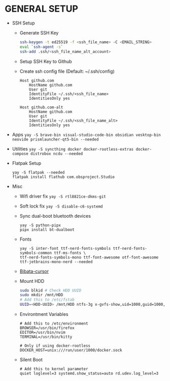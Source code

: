 # GENERAL SETUP

- SSH Setup

  - Generate SSH Key
    ```sh
    ssh-keygen -t ed25519 -f <ssh_file_name> -C <EMAIL_STRING>
    eval `ssh-agent -s`
    ssh-add .ssh/<ssh_file_name_alt_account>
    ```
  - Setup SSH Key to Github
  - Create ssh config file (Default: ~/.ssh/config)

    ```
    Host github.com
        HostName github.com
        User git
        IdentityFile ~/.ssh/<ssh_file_name>
        IdentitiesOnly yes

    Host github.com-alt
        HostName github.com
        User git
        IdentityFile ~/.ssh/<ssh_file_name_alt>
        IdentitiesOnly yes
    ```

- Apps
  `yay -S brave-bin visual-studio-code-bin obsidian vesktop-bin neovide prismlauncher-qt5-bin --needed`

- Utilities
  `yay -S syncthing docker docker-rootless-extras docker-compose distrobox ncdu --needed`

- Flatpak Setup

  ```
  yay -S flatpak --needed
  flatpak install flathub com.obsproject.Studio
  ```

- Misc

  - Wifi driver fix
    `yay -S rtl8821ce-dkms-git`
  - Soft lock fix
    `yay -S disable-c6-systemd`
  - Sync dual-boot bluetooth devices
    ```
    yay -S python-pipx
    pipx install bt-dualboot
    ```
  - Fonts
    ```
    yay -S inter-font ttf-nerd-fonts-symbols ttf-nerd-fonts-symbols-common ttf-ms-fonts \
    ttf-nerd-fonts-symbols-mono ttf-font-awesome otf-font-awesome ttf-jetbrains-mono-nerd --needed
    ```
  - [Bibata-cursor](https://www.bibata.live/studio)
  - Mount HDD

    ```sh
    sudo blkid # Check HDD UUID
    sudo mkdir /mnt/HDD
    # Add this to /etc/fstab
    UUID=<HDD-UUID> /mnt/HDD ntfs-3g x-gvfs-show,uid=1000,guid=1000,dmask=022,fmask=133 0 0
    ```

  - Environtment Variables

    ```
    # Add this to /etc/environment
    BROWSER=/usr/bin/firefox
    EDITOR=/usr/bin/nvim
    TERMINAL=/usr/bin/kitty

    # Only if using docker-rootless
    DOCKER_HOST=unix:///run/user/1000/docker.sock
    ```

  - Silent Boot
    ```
    # Add this to kernel parameter
    quiet loglevel=3 systemd.show_status=auto rd.udev.log_level=3
    ```
